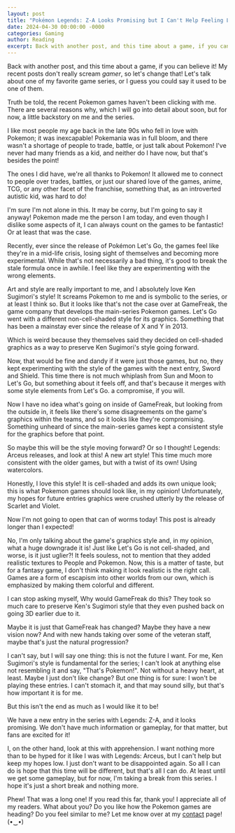 ```yaml
---
layout: post
title: "Pokémon Legends: Z-A Looks Promising but I Can't Help Feeling Lukewarm About It"
date: 2024-04-30 00:00:00 -0000
categories: Gaming
author: Reading
excerpt: Back with another post, and this time about a game, if you can believe it! My recent posts don't really scream gamer, so let's change that! Let's talk about one of my favorite game series, or I guess you could say it used to be one of them.
---
```


Back with another post, and this time about a game, if you can believe it! My recent posts don't really scream *gamer*, so let's change that! Let's talk about one of my favorite game series, or I guess you could say it used to be one of them.

Truth be told, the recent Pokemon games haven't been clicking with me. There are several reasons why, which I will go into detail about soon, but for now, a little backstory on me and the series.

I like most people my age back in the late 90s who fell in love with Pokemon; it was inexcapable! Pokemania was in full bloom, and there wasn't a shortage of people to trade, battle, or just talk about Pokemon! I've never had many friends as a kid, and neither do I have now, but that's besides the point!

The ones I did have, we're all thanks to Pokemon! It allowed me to connect to people over trades, battles, or just our shared love of the games, anime, TCG, or any other facet of the franchise, something that, as an introverted autistic kid, was hard to do! 

I'm sure I'm not alone in this. It may be corny, but I'm going to say it anyway! Pokemon made me the person I am today, and even though I dislike some aspects of it, I can always count on the games to be fantastic! Or at least that was the case.

Recently, ever since the release of Pokémon Let's Go, the games feel like they're in a mid-life crisis, losing sight of themselves and becoming more experimental. While that's not necessarily a bad thing, it's good to break the stale formula once in awhile. I feel like they are experimenting with the wrong elements.

Art and style are really important to me, and I absolutely love Ken Sugimori's style! It screams Pokemon to me and is symbolic to the series, or at least I think so. But it looks like that's not the case over at GameFreak, the game company that develops the main-series Pokemon games. Let's Go went with a different non-cell-shaded style for its graphics. Something that has been a mainstay ever since the release of X and Y in 2013.

Which is weird because they themselves said they decided on cell-shaded graphics as a way to preserve Ken Sugimori's style going forward.

Now, that would be fine and dandy if it were just those games, but no, they kept experimenting with the style of the games with the next entry, Sword and Shield. This time there is not much whiplash from Sun and Moon to Let's Go, but something about it feels off, and that's because it merges with some style elements from Let's Go. a compromise, if you will.

Now I have no idea what's going on inside of GameFreak, but looking from the outside in, it feels like there's some disagreements on the game's graphics within the teams, and so it looks like they're compromising. Something unheard of since the main-series games kept a consistent style for the graphics before that point.

So maybe this will be the style moving forward? Or so I thought! Legends: Arceus releases, and look at this! A new art style! This time much more consistent with the older games, but with a twist of its own! Using watercolors.

Honestly, I love this style! It is cell-shaded and adds its own unique look; this is what Pokemon games should look like, in my opinion! Unfortunately, my hopes for future entries graphics were crushed utterly by the release of Scarlet and Violet.

Now I'm not going to open that can of worms today! This post is already longer than I expected!

No, I'm only talking about the game's graphics style and, in my opinion, what a huge downgrade it is! Just like Let's Go is not cell-shaded, and worse, is it just uglier?! It feels souless, not to mention that they added realistic textures to People and Pokemon. Now, this is a matter of taste, but for a fantasy game, I don't think making it look realistic is the right call. Games are a form of escapism into other worlds from our own, which is emphasized by making them colorful and different.

I can stop asking myself, Why would GameFreak do this? They took so much care to preserve Ken's Sugimori style that they even pushed back on going 3D earlier due to it.

Maybe it is just that GameFreak has changed? Maybe they have a new vision now? And with new hands taking over some of the veteran staff, maybe that's just the natural progression?

I can't say, but I will say one thing: this is not the future I want. For me, Ken Sugimori's style is fundamental for the series; I can't look at anything else not resembling it and say, "That's Pokemon!". Not without a heavy heart, at least. Maybe I just don't like change? But one thing is for sure: I won't be playing these entries. I can't stomach it, and that may sound silly, but that's how important it is for me.

But this isn't the end as much as I would like it to be!

We have a new entry in the series with Legends: Z-A, and it looks promising. We don't have much information or gameplay, for that matter, but fans are excited for it!

I, on the other hand, look at this with apprehension. I want nothing more than to be hyped for it like I was with Legends: Arceus, but I can't help but keep my hopes low. I just don't want to be disappointed again. So all I can do is hope that this time will be different, but that's all I can do. At least until we get some gameplay, but for now, I'm taking a break from this series. I hope it's just a short break and nothing more.

Phew! That was a long one! If you read this far, thank you! I appreciate all of my readers. What about you? Do you like how the Pokemon games are heading? Do you feel similar to me? Let me know over at my [contact](/04-contact) page! (•‿•)
